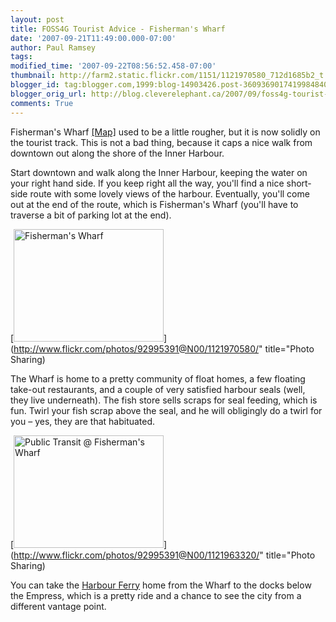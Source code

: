 ```yaml
---
layout: post
title: FOSS4G Tourist Advice - Fisherman's Wharf
date: '2007-09-21T11:49:00.000-07:00'
author: Paul Ramsey
tags: 
modified_time: '2007-09-22T08:56:52.458-07:00'
thumbnail: http://farm2.static.flickr.com/1151/1121970580_712d1685b2_t.jpg
blogger_id: tag:blogger.com,1999:blog-14903426.post-3609369017419984840
blogger_orig_url: http://blog.cleverelephant.ca/2007/09/foss4g-tourist-advice-fishermans-wharf.html
comments: True
---
```


Fisherman's Wharf [[Map]](http://maps.google.com/maps?q=300+St+Lawrence+St,+Victoria,+BC,+Canada+(Fisherman's+Wharf)) used to be a little rougher, but it is now solidly on the tourist track.  This is not a bad thing, because it caps a nice walk from downtown out along the shore of the Inner Harbour.

Start downtown and walk along the Inner Harbour, keeping the water on your right hand side. If you keep right all the way, you'll find a nice short-side route with some lovely views of the harbour. Eventually, you'll come out at the end of the route, which is Fisherman's Wharf (you'll have to traverse a bit of parking lot at the end).

[<img src="http://farm2.static.flickr.com/1151/1121970580_712d1685b2_m.jpg" width="240" height="180" alt="Fisherman's Wharf" />](http://www.flickr.com/photos/92995391@N00/1121970580/" title="Photo Sharing)

The Wharf is home to a pretty community of float homes, a few floating take-out restaurants, and a couple of very satisfied harbour seals (well, they live underneath).  The fish store sells scraps for seal feeding, which is fun.  Twirl your fish scrap above the seal, and he will obligingly do a twirl for you &ndash; yes, they are that habituated.

[<img src="http://farm2.static.flickr.com/1231/1121963320_a2f4ad1b47_m.jpg" width="240" height="180" alt="Public Transit @ Fisherman's Wharf" />](http://www.flickr.com/photos/92995391@N00/1121963320/" title="Photo Sharing)

You can take the [Harbour Ferry](http://www.victoriaharbourferry.com/) home from the Wharf to the docks below the Empress, which is a pretty ride and a chance to see the city from a different vantage point.